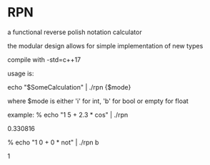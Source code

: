 # RPN
a functional reverse polish notation calculator

the modular design allows for simple implementation of new types

compile with -std=c++17

usage is:

echo "$SomeCalculation" | ./rpn {$mode}

where $mode is either 'i' for int, 'b' for bool or empty for float

example:
% echo "1 5 + 2.3 * cos" | ./rpn

0.330816



% echo "1 0 + 0 * not"  | ./rpn b

1

